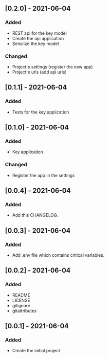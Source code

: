 ## [0.2.0] - 2021-06-04
### Added
- REST api for the key model
- Create the api application
- Serialize the key model
### Changed
- Project's settings (register the new app)
- Project's urls (add api urls)

## [0.1.1] - 2021-06-04
### Added
- Tests for the key application

## [0.1.0] - 2021-06-04
### Added
- Key application

### Changed
- Register the app in the settings

## [0.0.4] - 2021-06-04
### Added
- Add this CHANGELOG. 

## [0.0.3] - 2021-06-04
### Added
- Add .env file  which contains critical variables.

## [0.0.2] - 2021-06-04
### Added
- README
- LICENSE
- gitignore
- gitattributes

## [0.0.1] - 2021-06-04
### Added
- Create the initial project
